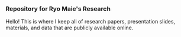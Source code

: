 ### Repository for Ryo Maie's Research
Hello! This is where I keep all of research papers, presentation slides, materials, and data that are publicly available online.
